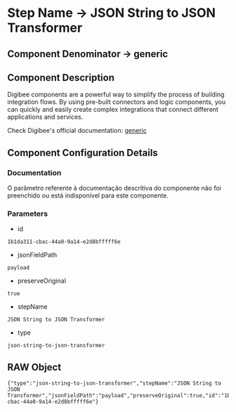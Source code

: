 # Step Name -> JSON String to JSON Transformer
## Component Denominator -> generic

## Component Description

Digibee components are a powerful way to simplify the process of building integration flows. By using pre-built connectors and logic components, you can quickly and easily create complex integrations that connect different applications and services.

Check Digibee's official documentation: [generic](https://docs.digibee.com/documentation "Digibee documentation")

## Component Configuration Details
### Documentation

O parâmetro referente à documentação descritiva do componente não foi preenchido ou está indisponível para este componente.

### Parameters

* id
```
1b1da311-cbac-44a0-9a14-e2d8bfffff6e
```

* jsonFieldPath
```
payload
```

* preserveOriginal
```
true
```

* stepName
```
JSON String to JSON Transformer
```

* type
```
json-string-to-json-transformer
```


## RAW Object

```
{"type":"json-string-to-json-transformer","stepName":"JSON String to JSON Transformer","jsonFieldPath":"payload","preserveOriginal":true,"id":"1b1da311-cbac-44a0-9a14-e2d8bfffff6e"}
```